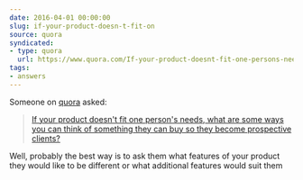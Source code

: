 ```yaml
---
date: 2016-04-01 00:00:00
slug: if-your-product-doesn-t-fit-on
source: quora
syndicated:
- type: quora
  url: https://www.quora.com/If-your-product-doesnt-fit-one-persons-needs-what-are-some-ways-you-can-think-of-something-they-can-buy-so-they-become-prospective-clients/answer/Roy-Tang
tags:
- answers
---
```


Someone on [quora](https://quora.com) asked:

> [If your product doesn't fit one person's needs, what are some ways you can think of something they can buy so they become prospective clients?](https://www.quora.com/If-your-product-doesnt-fit-one-persons-needs-what-are-some-ways-you-can-think-of-something-they-can-buy-so-they-become-prospective-clients/answer/Roy-Tang)


Well, probably the best way is to ask them what features of your product they would like to be different or what additional features would suit them